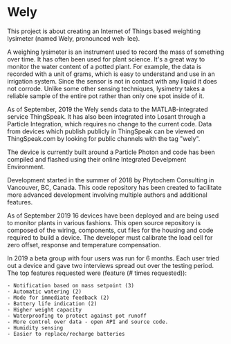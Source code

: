# Wely

This project is about creating an Internet of Things based weighting lysimeter (named Wely, pronounced weh·
lee). 

A weighing lysimeter is an instrument used to record the mass of something over time. It has often been used for plant science. It's a great way to monitor the water content of a potted plant. For example, the data is recorded with a unit of grams, which is easy to understand and use in an irrigation system. Since the sensor is not in contact with any liquid it does not corrode. Unlike some other sensing techniques, lysimetry takes a reliable sample of the entire pot rather than only one spot inside of it.

As of September, 2019 the Wely sends data to the MATLAB-integrated service ThingSpeak. It has also been integrated into Losant through a Particle Integration, which requires no change to the current code. Data from devices which publish publicly in ThingSpeak can be viewed on ThingSpeak.com by looking for public channels with the tag "wely".

The device is currently built around a Particle Photon and code has been compiled and flashed using their online Integrated Develpment Environment. 

Development started in the summer of 2018 by Phytochem Consulting in Vancouver, BC, Canada. This code repository has been created to facilitate more advanced development involving multiple authors and additional features.

As of September 2019 16 devices have been deployed and are being used to monitor plants in various fashions. This open source repository is composed of the wiring, components, cut files for the housing and code required to build a device. The developer must calibrate the load cell for zero offset, response and temperature compensation.

In 2019 a beta group with four users was run for 6 months. Each user tried out a device and gave two interviews spread out over the testing period. The top features requested were (feature (# times requested)):

    - Notification based on mass setpoint (3)
    - Automatic watering (2)
    - Mode for immediate feedback (2)
    - Battery life indication (2)
    - Higher weight capacity
    - Waterproofing to protect against pot runoff
    - More control over data - open API and source code.
    - Humidity sensing
    - Easier to replace/recharge batteries

